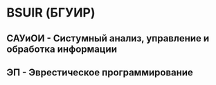 # BSUIR (БГУИР)
## САУиОИ - Систумный анализ, управление и обработка информации
## ЭП - Эврестическое программирование